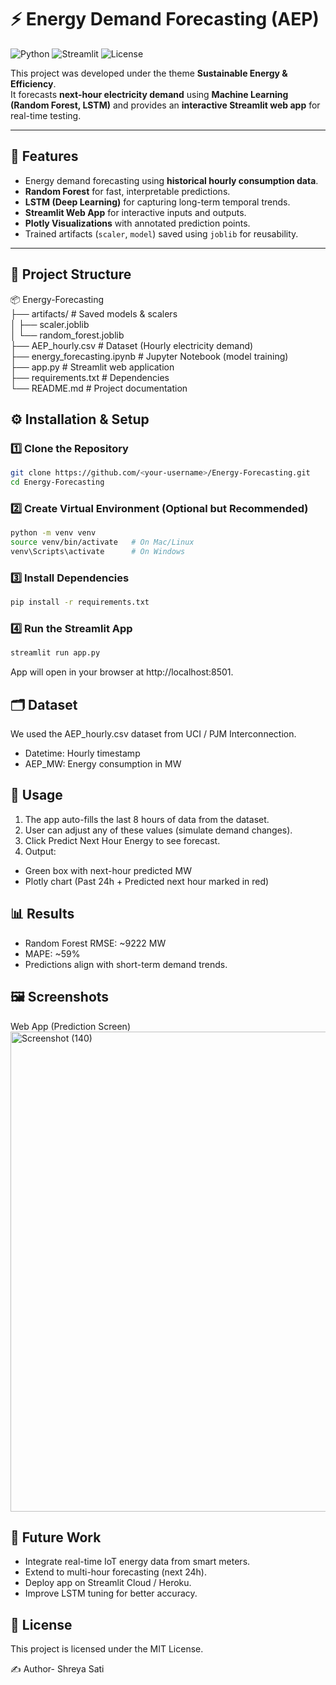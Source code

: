 # ⚡ Energy Demand Forecasting (AEP)

![Python](https://img.shields.io/badge/Python-3.9%2B-blue) 
![Streamlit](https://img.shields.io/badge/Streamlit-App-red) 
![License](https://img.shields.io/badge/License-MIT-green)

This project was developed under the theme **Sustainable Energy & Efficiency**.  
It forecasts **next-hour electricity demand** using **Machine Learning (Random Forest, LSTM)** and provides an **interactive Streamlit web app** for real-time testing.

---

## 🔑 Features
- Energy demand forecasting using **historical hourly consumption data**.  
- **Random Forest** for fast, interpretable predictions.  
- **LSTM (Deep Learning)** for capturing long-term temporal trends.  
- **Streamlit Web App** for interactive inputs and outputs.  
- **Plotly Visualizations** with annotated prediction points.  
- Trained artifacts (`scaler`, `model`) saved using `joblib` for reusability.  

---

## 📂 Project Structure
📦 Energy-Forecasting  
├── artifacts/ # Saved models & scalers   
│ ├── scaler.joblib   
│ └── random_forest.joblib   
├── AEP_hourly.csv # Dataset (Hourly electricity demand)  
├── energy_forecasting.ipynb # Jupyter Notebook (model training)  
├── app.py # Streamlit web application  
├── requirements.txt # Dependencies  
└── README.md # Project documentation  

## ⚙️ Installation & Setup

### 1️⃣ Clone the Repository
```bash
git clone https://github.com/<your-username>/Energy-Forecasting.git
cd Energy-Forecasting
```

### 2️⃣ Create Virtual Environment (Optional but Recommended)  
```bash
python -m venv venv  
source venv/bin/activate   # On Mac/Linux  
venv\Scripts\activate      # On Windows
```

### 3️⃣ Install Dependencies  
```bash
pip install -r requirements.txt
```

### 4️⃣ Run the Streamlit App
```bash
streamlit run app.py
```  

App will open in your browser at http://localhost:8501.  

## 🗂️ Dataset

We used the AEP_hourly.csv dataset from UCI / PJM Interconnection.  
- Datetime: Hourly timestamp  
- AEP_MW: Energy consumption in MW  

## 🚀 Usage  

1. The app auto-fills the last 8 hours of data from the dataset.  
2. User can adjust any of these values (simulate demand changes).  
3. Click Predict Next Hour Energy to see forecast.  
4. Output:  
- Green box with next-hour predicted MW  
- Plotly chart (Past 24h + Predicted next hour marked in red)

## 📊 Results  

- Random Forest RMSE: ~9222 MW  
- MAPE: ~59%  
- Predictions align with short-term demand trends.

## 🖼️ Screenshots
Web App (Prediction Screen)   
<img width="1366" height="768" alt="Screenshot (140)" src="https://github.com/user-attachments/assets/bb021e22-8e31-4cf8-ad96-7ef24b6a4abe" />


## 🔮 Future Work  
- Integrate real-time IoT energy data from smart meters.  
- Extend to multi-hour forecasting (next 24h).  
- Deploy app on Streamlit Cloud / Heroku.  
- Improve LSTM tuning for better accuracy.

## 📜 License

This project is licensed under the MIT License.  

✍️ Author- Shreya Sati


